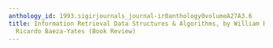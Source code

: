 ```yaml
---
anthology_id: 1993.sigirjournals_journal-ir0anthology0volumeA27A3.6
title: Information Retrieval Data Structures & Algorithms, by William B. Frakes and
  Ricardo Baeza-Yates (Book Review)
---
```

